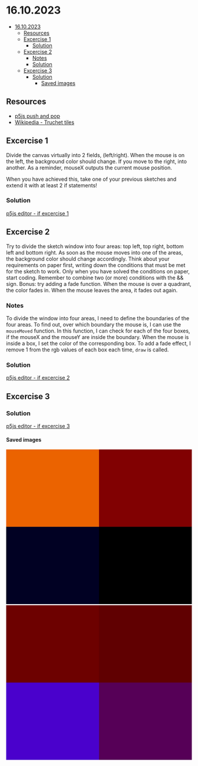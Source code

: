 # 16.10.2023

- [16.10.2023](#16102023)
  - [Resources](#resources)
  - [Excercise 1](#excercise-1)
    - [Solution](#solution)
  - [Excercise 2](#excercise-2)
    - [Notes](#notes)
    - [Solution](#solution-1)
  - [Excercise 3](#excercise-3)
    - [Solution](#solution-2)
      - [Saved images](#saved-images)

## Resources

- [p5js push and pop](https://p5js.org/reference/#/p5/push)
- [Wikipedia - Truchet tiles](https://en.wikipedia.org/wiki/Truchet_tiles)

## Excercise 1

Divide the canvas virtually into 2 fields, (left/right). When the mouse is on the left, the background color should change. If you move to the right, into another. As a reminder, mouseX outputs the current mouse position.

When you have achieved this, take one of your previous sketches and extend it with at least 2 if statements!

### Solution

[p5js editor - if excercise 1](https://editor.p5js.org/stefanvoegelisrf/sketches/XOCQzLZX2)

## Excercise 2

Try to divide the sketch window into four areas: top left, top right, bottom left and bottom right. As soon as the mouse moves into one of the areas, the background color should change accordingly. Think about your requirements on paper first, writing down the conditions that must be met for the sketch to work. Only when you have solved the conditions on paper, start coding. Remember to combine two (or more) conditions with the && sign. Bonus: try adding a fade function. When the mouse is over a quadrant, the color fades in. When the mouse leaves the area, it fades out again.

### Notes

To divide the window into four areas, I need to define the boundaries of the four areas.
To find out, over which boundary the mouse is, I can use the ```mouseMoved``` function.
In this function, I can check for each of the four boxes, if the mouseX and the mouseY are inside the boundary.
When the mouse is inside a box, I set the color of the corresponding box.
To add a fade effect, I remove 1 from the rgb values of each box each time, ```draw``` is called.

### Solution

[p5js editor - if excercise 2](https://editor.p5js.org/stefanvoegelisrf/sketches/ZaTcr0Qkl)

## Excercise 3

### Solution

[p5js editor - if excercise 3](https://editor.p5js.org/stefanvoegelisrf/sketches/ZaTcr0Qkl)

#### Saved images

![Canvas divided into four parts with different colors, screenshot of the canvas](myCanvas_export_1.jpg)
![Canvas divided into four parts with different colors, screenshot of the canvas](myCanvas_export_2.jpg)